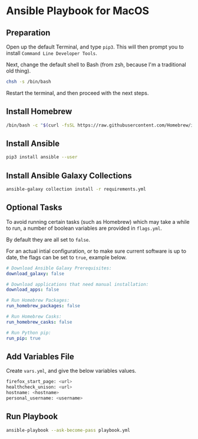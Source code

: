 # Ansible Playbook for MacOS

## Preparation

Open up the default Terminal, and type `pip3`. This will then prompt you to install `Command Line Developer Tools`.

Next, change the default shell to Bash (from zsh, because I'm a traditional old thing).

```sh
chsh -s /bin/bash
```

Restart the terminal, and then proceed with the next steps.

## Install Homebrew

```sh
/bin/bash -c "$(curl -fsSL https://raw.githubusercontent.com/Homebrew/install/HEAD/install.sh)"
```

## Install Ansible

```sh
pip3 install ansible --user
```

## Install Ansible Galaxy Collections

```sh
ansible-galaxy collection install -r requirements.yml
```

## Optional Tasks

To avoid running certain tasks (such as Homebrew) which may take a while to run, a number of boolean variables are provided in `flags.yml`. 

By default they are all set to `false`.

For an actual intial configuration, or to make sure current software is up to date, the flags can be set to `true`, example below.

```yml
# Download Ansible Galaxy Prerequisites:
download_galaxy: false

# Download applications that need manual installation:
download_apps: false

# Run Homebrew Packages:
run_homebrew_packages: false

# Run Homebrew Casks:
run_homebrew_casks: false

# Run Python pip:
run_pip: true
```

## Add Variables File

Create `vars.yml`, and give the below variables values. 

```sh
firefox_start_page: <url>
healthcheck_unison: <url>
hostname: <hostname>
personal_username: <username>
```

## Run Playbook

```sh
ansible-playbook --ask-become-pass playbook.yml
```

